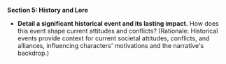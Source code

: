 
**Section 5: History and Lore**
- **Detail a significant historical event and its lasting impact.** How does this event shape current attitudes and conflicts? (Rationale: Historical events provide context for current societal attitudes, conflicts, and alliances, influencing characters' motivations and the narrative's backdrop.)